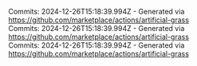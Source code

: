 Commits: 2024-12-26T15:18:39.994Z - Generated via https://github.com/marketplace/actions/artificial-grass
<br>
Commits: 2024-12-26T15:18:39.994Z - Generated via https://github.com/marketplace/actions/artificial-grass
<br>
Commits: 2024-12-26T15:18:39.994Z - Generated via https://github.com/marketplace/actions/artificial-grass
<br>
